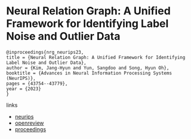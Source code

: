 # Neural Relation Graph: A Unified Framework for Identifying Label Noise and Outlier Data

```
@inproceedings{nrg_neurips23,
title = {Neural Relation Graph: A Unified Framework for Identifying Label Noise and Outlier Data},
author = {Kim, Jang-Hyun and Yun, Sangdoo and Song, Hyun Oh},
booktitle = {Advances in Neural Information Processing Systems (NeurIPS)},
pages = {43754--43779},
year = {2023}
}
```

links
- [neurips](https://nips.cc/Conferences/2023/Schedule?showEvent=70823)
- [openreview](https://openreview.net/forum?id=gpyeRyc858)
- [proceedings](https://papers.nips.cc//paper_files/paper/2023/hash/886ed40d7882c9f891824e42a452c228-Abstract-Conference.html)
